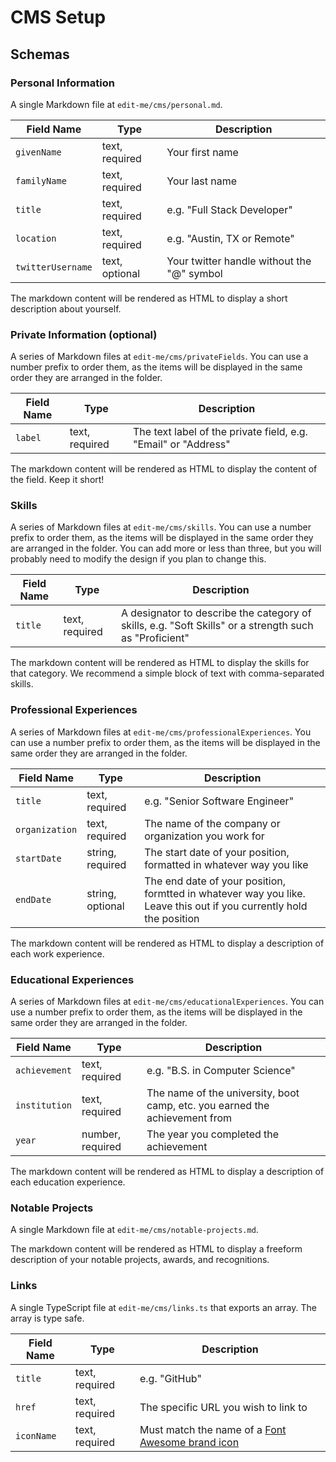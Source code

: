 # CMS Setup

## Schemas

### Personal Information

A single Markdown file at `edit-me/cms/personal.md`.

| Field Name        | Type           | Description                                |
| ----------------- | -------------- | ------------------------------------------ |
| `givenName`       | text, required | Your first name                            |
| `familyName`      | text, required | Your last name                             |
| `title`           | text, required | e.g. "Full Stack Developer"                |
| `location`        | text, required | e.g. "Austin, TX or Remote"                |
| `twitterUsername` | text, optional | Your twitter handle without the "@" symbol |

The markdown content will be rendered as HTML to display a short description about yourself.

### Private Information (optional)

A series of Markdown files at `edit-me/cms/privateFields`. You can use a number prefix to order them, as the items will be displayed in the same order they are arranged in the folder.

| Field Name | Type           | Description                                                    |
| ---------- | -------------- | -------------------------------------------------------------- |
| `label`    | text, required | The text label of the private field, e.g. "Email" or "Address" |

The markdown content will be rendered as HTML to display the content of the field. Keep it short!

### Skills

A series of Markdown files at `edit-me/cms/skills`. You can use a number prefix to order them, as the items will be displayed in the same order they are arranged in the folder. You can add more or less than three, but you will probably need to modify the design if you plan to change this.

| Field Name | Type           | Description                                                                                            |
| ---------- | -------------- | ------------------------------------------------------------------------------------------------------ |
| `title`    | text, required | A designator to describe the category of skills, e.g. "Soft Skills" or a strength such as "Proficient" |

The markdown content will be rendered as HTML to display the skills for that category. We recommend a simple block of text with comma-separated skills.

### Professional Experiences

A series of Markdown files at `edit-me/cms/professionalExperiences`. You can use a number prefix to order them, as the items will be displayed in the same order they are arranged in the folder.

| Field Name     | Type             | Description                                                                                                         |
| -------------- | ---------------- | ------------------------------------------------------------------------------------------------------------------- |
| `title`        | text, required   | e.g. "Senior Software Engineer"                                                                                     |
| `organization` | text, required   | The name of the company or organization you work for                                                                |
| `startDate`    | string, required | The start date of your position, formatted in whatever way you like                                                 |
| `endDate`      | string, optional | The end date of your position, formtted in whatever way you like. Leave this out if you currently hold the position |

The markdown content will be rendered as HTML to display a description of each work experience.

### Educational Experiences

A series of Markdown files at `edit-me/cms/educationalExperiences`. You can use a number prefix to order them, as the items will be displayed in the same order they are arranged in the folder.

| Field Name    | Type             | Description                                                                 |
| ------------- | ---------------- | --------------------------------------------------------------------------- |
| `achievement` | text, required   | e.g. "B.S. in Computer Science"                                             |
| `institution` | text, required   | The name of the university, boot camp, etc. you earned the achievement from |
| `year`        | number, required | The year you completed the achievement                                      |

The markdown content will be rendered as HTML to display a description of each education experience.

### Notable Projects

A single Markdown file at `edit-me/cms/notable-projects.md`.

The markdown content will be rendered as HTML to display a freeform description of your notable projects, awards, and recognitions.

### Links

A single TypeScript file at `edit-me/cms/links.ts` that exports an array. The array is type safe.

| Field Name | Type           | Description                                                                                         |
| ---------- | -------------- | --------------------------------------------------------------------------------------------------- |
| `title`    | text, required | e.g. "GitHub"                                                                                       |
| `href`     | text, required | The specific URL you wish to link to                                                                |
| `iconName` | text, required | Must match the name of a [Font Awesome brand icon](https://fontawesome.com/search?s=solid%2Cbrands) |
